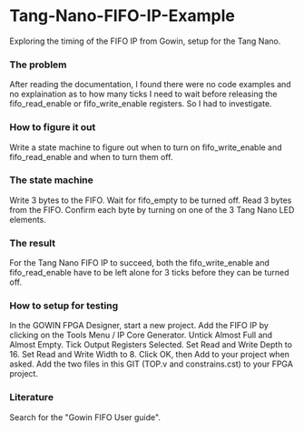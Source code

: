 # Tang-Nano-FIFO-IP-Example
Exploring the timing of the FIFO IP from Gowin, setup for the Tang Nano.

### The problem
After reading the documentation, I found there were no code examples and no explaination as to how many ticks I need to wait before releasing the fifo_read_enable or fifo_write_enable registers.
So I had to investigate.

### How to figure it out
Write a state machine to figure out when to turn on fifo_write_enable and fifo_read_enable and when to turn them off.  

### The state machine
Write 3 bytes to the FIFO.
Wait for fifo_empty to be turned off.
Read 3 bytes from the FIFO.
Confirm each byte by turning on one of the 3 Tang Nano LED elements.

### The result
For the Tang Nano FIFO IP to succeed, both the fifo_write_enable and fifo_read_enable have to be left alone for 3 ticks before they can be turned off.

### How to setup for testing
In the GOWIN FPGA Designer, start a new project.
Add the FIFO IP by clicking on the Tools Menu / IP Core Generator.
Untick Almost Full and Almost Empty.
Tick Output Registers Selected.
Set Read and Write Depth to 16.
Set Read and Write Width to 8.
Click OK, then Add to your project when asked.
Add the two files in this GIT (TOP.v and constrains.cst) to your FPGA project.


### Literature
Search for the "Gowin FIFO User guide".
